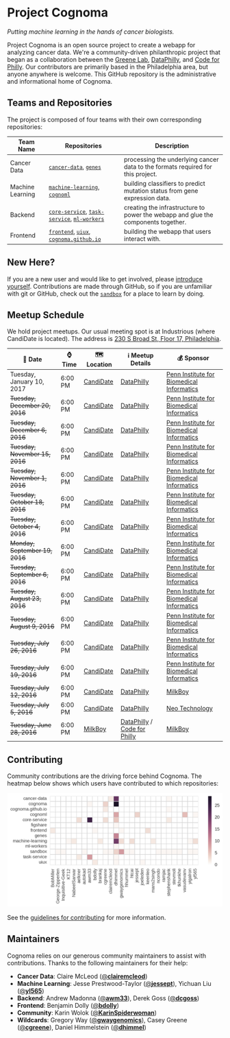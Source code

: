 # Project Cognoma

_Putting machine learning in the hands of cancer biologists._

Project Cognoma is an open source project to create a webapp for analyzing cancer data. We're a community-driven philanthropic project that began as a collaboration between the [Greene Lab](http://www.greenelab.com/ "Greene Lab at Penn"), [DataPhilly](https://www.meetup.com/DataPhilly/ "DataPhilly Meetup"), and [Code for Philly](https://codeforphilly.org/ "Code for Philly"). Our contributors are primarily based in the Philadelphia area, but anyone anywhere is welcome. This GitHub repository is the administrative and informational home of Cognoma.

## Teams and Repositories

The project is composed of four teams with their own corresponding repositories:

| Team Name | Repositories | Description |
|-----------|--------------|-------------|
| Cancer Data | [`cancer-data`](https://github.com/cognoma/cancer-data), [`genes`](https://github.com/cognoma/genes) | processing the underlying cancer data to the formats required for this project. |
| Machine Learning | [`machine-learning`](https://github.com/cognoma/machine-learning), [`cognoml`](https://github.com/cognoma/cognoml) | building classifiers to predict mutation status from gene expression data. |
| Backend | [`core-service`](https://github.com/cognoma/core-service), [`task-service`](https://github.com/cognoma/task-service), [`ml-workers`](https://github.com/cognoma/ml-workers) | creating the infrastructure to power the webapp and glue the components together. |
| Frontend | [`frontend`](https://github.com/cognoma/frontend), [`uiux`](https://github.com/cognoma/uiux), [`cognoma.github.io`](https://github.com/cognoma/cognoma.github.io) | building the webapp that users interact with. |

## New Here?

If you are a new user and would like to get involved, please [introduce yourself](https://github.com/cognoma/cognoma/issues/2 "Issue #2: Introduce yourself here to get involved"). Contributions are made through GitHub, so if you are unfamiliar with git or GitHub, check out the [`sandbox`](https://github.com/cognoma/sandbox) for a place to learn by doing.

## Meetup Schedule

We hold project meetups. Our usual meeting spot is at Industrious (where CandiDate is located). The address is [230 S Broad St, Floor 17, Philadelphia](https://goo.gl/maps/Anoo4SUE9At "Google Maps").

| 📅 Date | ⌚ Time | 🗺 Location | ℹ️ Meetup Details | 💰 Sponsor |
|--------|---------|-----------|-----------|-------------|
| Tuesday, January 10, 2017 | 6:00 PM | [CandiDate](http://www.candidatephilly.com/) | [DataPhilly](https://www.meetup.com/DataPhilly/events/236382207/) | [Penn Institute for Biomedical Informatics](http://upibi.org/) |
| ~~Tuesday, December 20, 2016~~ | 6:00 PM | [CandiDate](http://www.candidatephilly.com/) | [DataPhilly](https://www.meetup.com/DataPhilly/events/236118502/) | [Penn Institute for Biomedical Informatics](http://upibi.org/) |
| ~~Tuesday, December 6, 2016~~ | 6:00 PM | [CandiDate](http://www.candidatephilly.com/) | [DataPhilly](https://www.meetup.com/DataPhilly/events/235882962/) | [Penn Institute for Biomedical Informatics](http://upibi.org/) |
| ~~Tuesday, November 15, 2016~~ | 6:00 PM | [CandiDate](http://www.candidatephilly.com/) | [DataPhilly](https://www.meetup.com/DataPhilly/events/235299731/) | [Penn Institute for Biomedical Informatics](http://upibi.org/) |
| ~~Tuesday, November 1, 2016~~ | 6:00 PM | [CandiDate](http://www.candidatephilly.com/) | [DataPhilly](https://www.meetup.com/DataPhilly/events/234971229/) | [Penn Institute for Biomedical Informatics](http://upibi.org/) |
| ~~Tuesday, October 18, 2016~~ | 6:00 PM | [CandiDate](http://www.candidatephilly.com/) | [DataPhilly](https://www.meetup.com/DataPhilly/events/234676933/) | [Penn Institute for Biomedical Informatics](http://upibi.org/) |
| ~~Tuesday, October 4, 2016~~ | 6:00 PM | [CandiDate](http://www.candidatephilly.com/) | [DataPhilly](https://www.meetup.com/DataPhilly/events/234268259/) | [Penn Institute for Biomedical Informatics](http://upibi.org/) |
| ~~Monday, September 19, 2016~~ | 6:00 PM | [CandiDate](http://www.candidatephilly.com/) | [DataPhilly](https://www.meetup.com/DataPhilly/events/234124464/) | [Penn Institute for Biomedical Informatics](http://upibi.org/) |
| ~~Tuesday, September 6, 2016~~ | 6:00 PM | [CandiDate](http://www.candidatephilly.com/) | [DataPhilly](https://www.meetup.com/DataPhilly/events/233403039/) | [Penn Institute for Biomedical Informatics](http://upibi.org/) |
| ~~Tuesday, August 23, 2016~~ | 6:00 PM | [CandiDate](http://www.candidatephilly.com/) | [DataPhilly](https://www.meetup.com/DataPhilly/events/233403001/) | [Penn Institute for Biomedical Informatics](http://upibi.org/) |
| ~~Tuesday, August 9, 2016~~ | 6:00 PM | [CandiDate](http://www.candidatephilly.com/) | [DataPhilly](https://www.meetup.com/DataPhilly/events/233070705/) | [Penn Institute for Biomedical Informatics](http://upibi.org/) |
| ~~Tuesday, July 26, 2016~~ | 6:00 PM | [CandiDate](http://www.candidatephilly.com/) | [DataPhilly](https://www.meetup.com/DataPhilly/events/232785717/) | [Penn Institute for Biomedical Informatics](http://upibi.org/) |
| ~~Tuesday, July 19, 2016~~ | 6:00 PM | [CandiDate](http://www.candidatephilly.com/) | [DataPhilly](https://www.meetup.com/DataPhilly/events/232591931/) | [Penn Institute for Biomedical Informatics](http://upibi.org/) |
| ~~Tuesday, July 12, 2016~~ | 6:00 PM | [CandiDate](http://www.candidatephilly.com/) | [DataPhilly](https://www.meetup.com/DataPhilly/events/232470548/) | [MilkBoy](http://www.milkboyphilly.com/) |
| ~~Tuesday, July 5, 2016~~ | 6:00 PM | [CandiDate](http://www.candidatephilly.com/) | [DataPhilly](https://www.meetup.com/DataPhilly/events/232137908/) | [Neo Technology](https://neo4j.com/) |
| ~~Tuesday, June 28, 2016~~ | 6:00 PM | [MilkBoy](http://www.milkboyphilly.com/) | [DataPhilly](https://www.meetup.com/DataPhilly/events/230814092/) / [Code for Philly](http://www.meetup.com/Code-for-Philly/events/230802415/) | [MilkBoy](http://www.milkboyphilly.com/) |

## Contributing

Community contributions are the driving force behind Cognoma. The heatmap below shows which users have contributed to which repositories:

![Contribution Heatmap](contrib/contribution-heatmap.png "Intensity shows the number of contributions") 

See the [guidelines for contributing](CONTRIBUTING.md) for more information.

## Maintainers

Cognoma relies on our generous community maintainers to assist with contributions. Thanks to the following maintainers for their help:

+ **Cancer Data**: Claire McLeod ([@**clairemcleod**](https://github.com/clairemcleod))
+ **Machine Learning**: Jesse Prestwood-Taylor ([@**jessept**](https://github.com/jessept)), Yichuan Liu ([@**yl565**](https://github.com/yl565))
+ **Backend**: Andrew Madonna ([@**awm33**](https://github.com/awm33)), Derek Goss ([@**dcgoss**](https://github.com/dcgoss))
+ **Frontend**: Benjamin Dolly ([@**bdolly**](https://github.com/bdolly))
+ **Community**: Karin Wolok ([@**KarinSpiderwoman**](https://github.com/KarinSpiderwoman))
+ **Wildcards**: Gregory Way ([@**gwaygenomics**](https://github.com/gwaygenomics)), Casey Greene ([@**cgreene**](https://github.com/cgreene)), Daniel Himmelstein ([@**dhimmel**](https://github.com/dhimmel))
